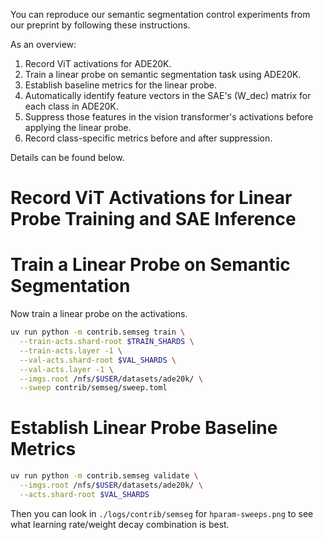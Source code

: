 You can reproduce our semantic segmentation control experiments from our preprint by following these instructions.

As an overview:

1. Record ViT activations for ADE20K.
2. Train a linear probe on semantic segmentation task using ADE20K.
3. Establish baseline metrics for the linear probe.
4. Automatically identify feature vectors in the SAE's \(W_dec\) matrix for each class in ADE20K.
5. Suppress those features in the vision transformer's activations before applying the linear probe.
6. Record class-specific metrics before and after suppression.

Details can be found below.

# Record ViT Activations for Linear Probe Training and SAE Inference

# Train a Linear Probe on Semantic Segmentation

Now train a linear probe on the activations.

```sh
uv run python -m contrib.semseg train \
  --train-acts.shard-root $TRAIN_SHARDS \
  --train-acts.layer -1 \
  --val-acts.shard-root $VAL_SHARDS \
  --val-acts.layer -1 \
  --imgs.root /nfs/$USER/datasets/ade20k/ \
  --sweep contrib/semseg/sweep.toml
```

# Establish Linear Probe Baseline Metrics

```sh
uv run python -m contrib.semseg validate \
  --imgs.root /nfs/$USER/datasets/ade20k/ \
  --acts.shard-root $VAL_SHARDS
```

Then you can look in `./logs/contrib/semseg` for `hparam-sweeps.png` to see what learning rate/weight decay combination is best.
